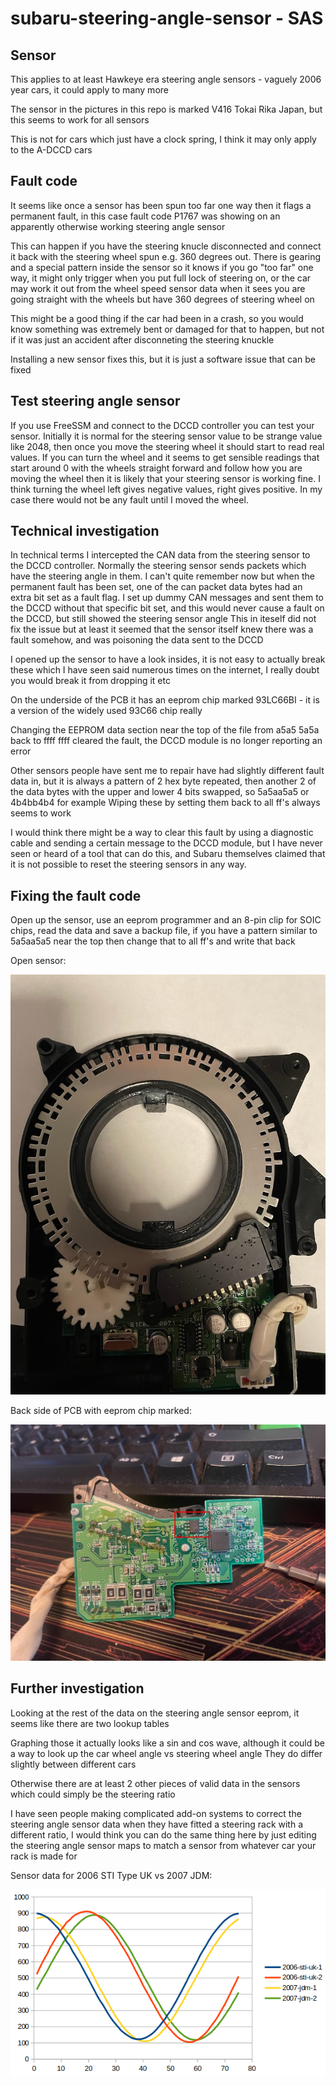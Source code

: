 # subaru-steering-angle-sensor - SAS

## Sensor

This applies to at least Hawkeye era steering angle sensors - vaguely 2006 year cars, it could apply to many more

The sensor in the pictures in this repo is marked V416 Tokai Rika Japan, but this seems to work for all sensors

This is not for cars which just have a clock spring, I think it may only apply to the A-DCCD cars


## Fault code

It seems like once a sensor has been spun too far one way then it flags a permanent fault, in this case fault code P1767 was showing on an apparently otherwise working steering angle sensor

This can happen if you have the steering knucle disconnected and connect it back with the steering wheel spun e.g. 360 degrees out.
There is gearing and a special pattern inside the sensor so it knows if you go "too far" one way, it might only trigger when you put full lock of steering on, or the car may work it out from the wheel speed sensor data when it sees you are going straight with the wheels but have 360 degrees of steering wheel on

This might be a good thing if the car had been in a crash, so you would know something was extremely bent or damaged for that to happen, but not if it was just an accident after disconneting the steering knuckle

Installing a new sensor fixes this, but it is just a software issue that can be fixed

## Test steering angle sensor

If you use FreeSSM and connect to the DCCD controller you can test your sensor.
Initially it is normal for the steering sensor value to be strange value like 2048, then once you move the steering wheel it should start to read real values.
If you can turn the wheel and it seems to get sensible readings that start around 0 with the wheels straight forward and follow how you are moving the wheel then it is likely that your steering sensor is working fine.
I think turning the wheel left gives negative values, right gives positive.
In my case there would not be any fault until I moved the wheel.

## Technical investigation

In technical terms I intercepted the CAN data from the steering sensor to the DCCD controller. Normally the steering sensor sends packets which have the steering angle in them. I can't quite remember now but when the permanent fault has been set, one of the can packet data bytes had an extra bit set as a fault flag.
I set up dummy CAN messages and sent them to the DCCD without that specific bit set, and this would never cause a fault on the DCCD, but still showed the steering sensor angle
This in iteself did not fix the issue but at least it seemed that the sensor itself knew there was a fault somehow, and was poisoning the data sent to the DCCD

I opened up the sensor to have a look insides, it is not easy to actually break these which I have seen said numerous times on the internet, I really doubt you would break it from dropping it etc

On the underside of the PCB it has an eeprom chip marked 93LC66BI - it is a version of the widely used 93C66 chip really

Changing the EEPROM data section near the top of the file from a5a5 5a5a back to ffff ffff cleared the fault, the DCCD module is no longer reporting an error

Other sensors people have sent me to repair have had slightly different fault data in, but it is always a pattern of 2 hex byte repeated, then another 2 of the data bytes with the upper and lower 4 bits swapped, so 5a5aa5a5 or 4b4bb4b4 for example
Wiping these by setting them back to all ff's always seems to work

I would think there might be a way to clear this fault by using a diagnostic cable and sending a certain message to the DCCD module, but I have never seen or heard of a tool that can do this, and Subaru themselves claimed that it is not possible to reset the steering sensors in any way.

## Fixing the fault code

Open up the sensor, use an eeprom programmer and an 8-pin clip for SOIC chips, read the data and save a backup file, if you have a pattern similar to 5a5aa5a5 near the top then change that to all ff's and write that back

Open sensor:

![Opened sensor](/IMG_1857.jpg "An opened steering angle sensor")

Back side of PCB with eeprom chip marked:

![PCB back](/IMG_1860-circled.jpg "PCB back side")


## Further investigation

Looking at the rest of the data on the steering angle sensor eeprom, it seems like there are two lookup tables

Graphing those it actually looks like a sin and cos wave, although it could be a way to look up the car wheel angle vs steering wheel angle
They do differ slightly between different cars

Otherwise there are at least 2 other pieces of valid data in the sensors which could simply be the steering ratio

I have seen people making complicated add-on systems to correct the steering angle sensor data when they have fitted a steering rack with a different ratio, I would think you can do the same thing here by just editing the steering angle sensor maps to match a sensor from whatever car your rack is made for

Sensor data for 2006 STI Type UK vs 2007 JDM:

![sensor data](/2006-uk-vs-2007-jdm.png "Sensor data graphed")
